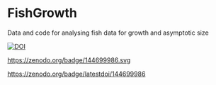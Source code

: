 # FishGrowth
Data and code for analysing fish data for growth and asymptotic size

<a href="https://doi.org/10.5281/zenodo.1455235"><img src="https://zenodo.org/badge/DOI/10.5281/zenodo.1455235.svg" alt="DOI"></a>


https://zenodo.org/badge/144699986.svg

https://zenodo.org/badge/latestdoi/144699986
